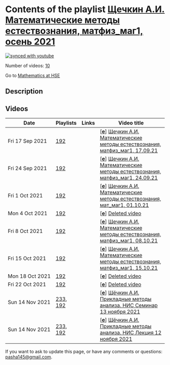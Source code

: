 # Contents of the playlist [Щечкин А.И. Математические методы естествознания, матфиз_маг1, осень 2021](https://www.youtube.com/playlist?list=PLq3E5oubNNoDsg_R0U2ptFOb5iLVPR0kf)

[![synced with youtube](https://img.shields.io/github/last-commit/mathphysschool/mathphysschool.github.io/autoupdate1?label=synced%20with%20youtube)](https://github.com/mathphysschool/mathphysschool.github.io/commits/autoupdate1)

Number of videos: [10](#videos)

Go to [Mathematics at HSE](../README.md)

## Description



## Videos

|Date|Playlists|Links|Video title|
|---|---|---|---|
| Fri&nbsp;17&nbsp;Sep&nbsp;2021 | [192](../playlists/192 "Щечкин А.И. Математические методы естествознания, матфиз&#95;маг1, осень 2021") |  | [[**e**](https://studio.youtube.com/video/wX7jzAe5qoU/edit "Edit")] [Щечкин А.И. Математические методы естествознания, матфиз&#95;маг1, 17.09.21](https://www.youtube.com/watch?v=wX7jzAe5qoU&list=PLq3E5oubNNoDsg_R0U2ptFOb5iLVPR0kf) |
| Fri&nbsp;24&nbsp;Sep&nbsp;2021 | [192](../playlists/192 "Щечкин А.И. Математические методы естествознания, матфиз&#95;маг1, осень 2021") |  | [[**e**](https://studio.youtube.com/video/c6w4gMqM1rA/edit "Edit")] [Щечкин А.И. Математические методы естествознания, матфиз&#95;маг1, 24.09.21](https://www.youtube.com/watch?v=c6w4gMqM1rA&list=PLq3E5oubNNoDsg_R0U2ptFOb5iLVPR0kf) |
| Fri&nbsp;1&nbsp;Oct&nbsp;2021 | [192](../playlists/192 "Щечкин А.И. Математические методы естествознания, матфиз&#95;маг1, осень 2021") |  | [[**e**](https://studio.youtube.com/video/jPIGY3CdBu4/edit "Edit")] [Щечкин А.И. Математические методы естествознания, мат&#95;маг1, 01.10.21](https://www.youtube.com/watch?v=jPIGY3CdBu4&list=PLq3E5oubNNoDsg_R0U2ptFOb5iLVPR0kf) |
| Mon&nbsp;4&nbsp;Oct&nbsp;2021 | [192](../playlists/192 "Щечкин А.И. Математические методы естествознания, матфиз&#95;маг1, осень 2021") |  | [[**e**](https://studio.youtube.com/video/P9c2Y5oOzlc/edit "Edit")] [Deleted video](https://www.youtube.com/watch?v=P9c2Y5oOzlc&list=PLq3E5oubNNoDsg_R0U2ptFOb5iLVPR0kf "This video is unavailable.") |
| Fri&nbsp;8&nbsp;Oct&nbsp;2021 | [192](../playlists/192 "Щечкин А.И. Математические методы естествознания, матфиз&#95;маг1, осень 2021") |  | [[**e**](https://studio.youtube.com/video/eQGpbd2ZLaA/edit "Edit")] [Щечкин А.И. Математические методы естествознания, матфиз&#95;маг1, 08.10.21](https://www.youtube.com/watch?v=eQGpbd2ZLaA&list=PLq3E5oubNNoDsg_R0U2ptFOb5iLVPR0kf) |
| Fri&nbsp;15&nbsp;Oct&nbsp;2021 | [192](../playlists/192 "Щечкин А.И. Математические методы естествознания, матфиз&#95;маг1, осень 2021") |  | [[**e**](https://studio.youtube.com/video/GQOaz21E2xI/edit "Edit")] [Щечкин А.И. Математические методы естествознания, матфиз&#95;маг1, 15.10.21](https://www.youtube.com/watch?v=GQOaz21E2xI&list=PLq3E5oubNNoDsg_R0U2ptFOb5iLVPR0kf) |
| Mon&nbsp;18&nbsp;Oct&nbsp;2021 | [192](../playlists/192 "Щечкин А.И. Математические методы естествознания, матфиз&#95;маг1, осень 2021") |  | [[**e**](https://studio.youtube.com/video/qQDt1tz3ZpA/edit "Edit")] [Deleted video](https://www.youtube.com/watch?v=qQDt1tz3ZpA&list=PLq3E5oubNNoDsg_R0U2ptFOb5iLVPR0kf "This video is unavailable.") |
| Fri&nbsp;22&nbsp;Oct&nbsp;2021 | [192](../playlists/192 "Щечкин А.И. Математические методы естествознания, матфиз&#95;маг1, осень 2021") |  | [[**e**](https://studio.youtube.com/video/zlrdwMIYFEA/edit "Edit")] [Deleted video](https://www.youtube.com/watch?v=zlrdwMIYFEA&list=PLq3E5oubNNoDsg_R0U2ptFOb5iLVPR0kf "This video is unavailable.") |
| Sun&nbsp;14&nbsp;Nov&nbsp;2021 | [233](../playlists/233 "Щёчкин А.И. Прикладные методы анализа. НИС осень 2021"), [192](../playlists/192 "Щечкин А.И. Математические методы естествознания, матфиз&#95;маг1, осень 2021") |  | [[**e**](https://studio.youtube.com/video/Lk6RZUPQSrY/edit "Edit")] [Щёчкин А.И. Прикладные методы анализа. НИС Семинар 13 ноября 2021](https://www.youtube.com/watch?v=Lk6RZUPQSrY&list=PLq3E5oubNNoDsg_R0U2ptFOb5iLVPR0kf) |
| Sun&nbsp;14&nbsp;Nov&nbsp;2021 | [233](../playlists/233 "Щёчкин А.И. Прикладные методы анализа. НИС осень 2021"), [192](../playlists/192 "Щечкин А.И. Математические методы естествознания, матфиз&#95;маг1, осень 2021") |  | [[**e**](https://studio.youtube.com/video/sLZ2whJ9r-A/edit "Edit")] [Щёчкин А.И. Прикладные методы анализа. НИС Лекция 12 ноября 2021](https://www.youtube.com/watch?v=sLZ2whJ9r-A&list=PLq3E5oubNNoDsg_R0U2ptFOb5iLVPR0kf) |


 If you want to ask to update this page, or have any comments or questions: <pasha145@gmail.com>.